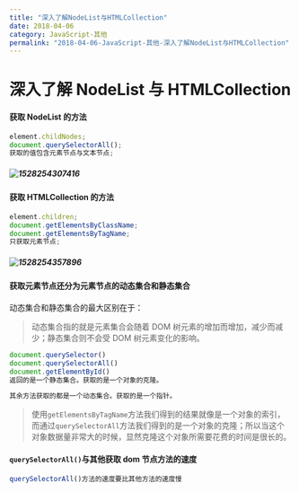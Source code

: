 ```yaml
---
title: "深入了解NodeList与HTMLCollection"
date: 2018-04-06
category: JavaScript-其他
permalink: "2018-04-06-JavaScript-其他-深入了解NodeList与HTMLCollection"
---
```


# 深入了解 NodeList 与 HTMLCollection

#### 获取 NodeList 的方法

```js
element.childNodes;
document.querySelectorAll();
获取的值包含元素节点与文本节点;
```

##### ![1528254307416](/personalPage/static/1528254307416.png)

#### 获取 HTMLCollection 的方法

```js
element.children;
document.getElementsByClassName;
document.getElementsByTagName;
只获取元素节点;
```

##### ![1528254357896](/personalPage/static/1528254357896.png)

#### 获取元素节点还分为元素节点的动态集合和静态集合

动态集合和静态集合的最大区别在于：

> 动态集合指的就是元素集合会随着 DOM 树元素的增加而增加，减少而减少；静态集合则不会受 DOM 树元素变化的影响。

```js
document.querySelector()
document.querySelectorAll()
document.getElementById()
返回的是一个静态集合。获取的是一个对象的克隆。

其余方法获取的都是一个动态集合。获取的是一个指针。
```

> 使用`getElementsByTagName`方法我们得到的结果就像是一个对象的索引，而通过`querySelectorAll`方法我们得到的是一个对象的克隆；所以当这个对象数据量非常大的时候，显然克隆这个对象所需要花费的时间是很长的。

#### `querySelectorAll()`与其他获取 dom 节点方法的速度

```js
querySelectorAll()方法的速度要比其他方法的速度慢
```
